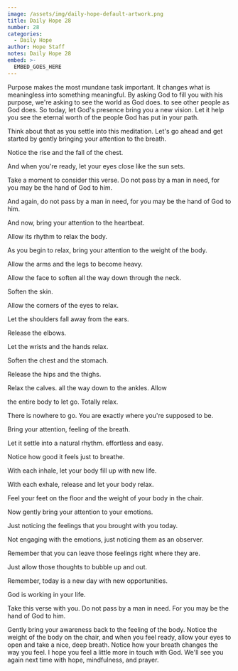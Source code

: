 ```yaml
---
image: /assets/img/daily-hope-default-artwork.png
title: Daily Hope 28
number: 28
categories:
  - Daily Hope
author: Hope Staff
notes: Daily Hope 28
embed: >-
  EMBED_GOES_HERE
---
```

Purpose makes the most mundane task important. It changes what is meaningless into something meaningful. By asking God to fill you with his purpose, we're asking to see the world as God does. to see other people as God does. So today, let God's presence bring you a new vision. Let it help you see the eternal worth of the people God has put in your path.

Think about that as you settle into this meditation. Let's go ahead and get started by gently bringing your attention to the breath.

Notice the rise and the fall of the chest.

And when you're ready, let your eyes close like the sun sets.

Take a moment to consider this verse. Do not pass by a man in need, for you may be the hand of God to him.

And again, do not pass by a man in need, for you may be the hand of God to him.

And now, bring your attention to the heartbeat.

Allow its rhythm to relax the body.

As you begin to relax, bring your attention to the weight of the body.

Allow the arms and the legs to become heavy.

Allow the face to soften all the way down through the neck.

Soften the skin.

Allow the corners of the eyes to relax.

Let the shoulders fall away from the ears.

Release the elbows.

Let the wrists and the hands relax.

Soften the chest and the stomach.

Release the hips and the thighs.

Relax the calves. all the way down to the ankles. Allow

the entire body to let go. Totally relax.

There is nowhere to go. You are exactly where you're supposed to be.

Bring your attention, feeling of the breath.

Let it settle into a natural rhythm. effortless and easy.

Notice how good it feels just to breathe.

With each inhale, let your body fill up with new life.

With each exhale, release and let your body relax.

Feel your feet on the floor and the weight of your body in the chair.

Now gently bring your attention to your emotions.

Just noticing the feelings that you brought with you today.

Not engaging with the emotions, just noticing them as an observer.

Remember that you can leave those feelings right where they are.

Just allow those thoughts to bubble up and out.

Remember, today is a new day with new opportunities.

God is working in your life.

Take this verse with you. Do not pass by a man in need. For you may be the hand of God to him.

Gently bring your awareness back to the feeling of the body. Notice the weight of the body on the chair, and when you feel ready, allow your eyes to open and take a nice, deep breath. Notice how your breath changes the way you feel. I hope you feel a little more in touch with God. We'll see you again next time with hope, mindfulness, and prayer.

